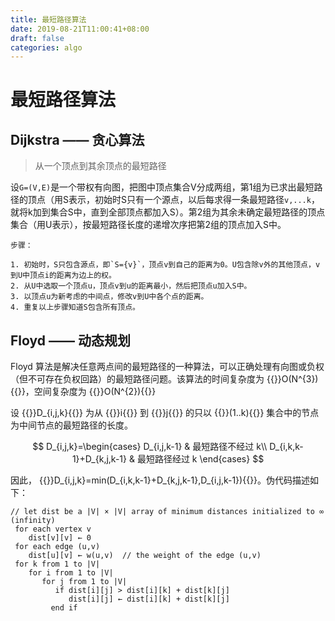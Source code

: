 ```yaml
---
title: 最短路径算法
date: 2019-08-21T11:00:41+08:00
draft: false
categories: algo
---
```


# 最短路径算法

## Dijkstra —— 贪心算法

> 从一个顶点到其余顶点的最短路径

设`G=(V,E)`是一个带权有向图，把图中顶点集合V分成两组，第1组为已求出最短路径的顶点（用S表示，初始时S只有一个源点，以后每求得一条最短路径`v,...k`，就将k加到集合S中，直到全部顶点都加入S）。第2组为其余未确定最短路径的顶点集合（用U表示），按最短路径长度的递增次序把第2组的顶点加入S中。

```
步骤：

1. 初始时，S只包含源点，即`S={v}`，顶点v到自己的距离为0。U包含除v外的其他顶点，v到U中顶点i的距离为边上的权。
2. 从U中选取一个顶点u，顶点v到u的距离最小，然后把顶点u加入S中。
3. 以顶点u为新考虑的中间点，修改v到U中各个点的距离。
4. 重复以上步骤知道S包含所有顶点。
```

## Floyd —— 动态规划

Floyd 算法是解决任意两点间的最短路径的一种算法，可以正确处理有向图或负权（但不可存在负权回路）的最短路径问题。该算法的时间复杂度为 {{<katex>}}O(N^{3}){{</katex>}}，空间复杂度为 {{<katex>}}O(N^{2}){{</katex>}}

设 {{<katex>}}D_{i,j,k}{{</katex>}} 为从 {{<katex>}}i{{</katex>}} 到 {{<katex>}}j{{</katex>}} 的只以 {{<katex>}}(1..k){{</katex>}} 集合中的节点为中间节点的最短路径的长度。

$$
D_{i,j,k}=\begin{cases}
D_{i,j,k-1} & 最短路径不经过 k\\
D_{i,k,k-1}+D_{k,j,k-1} & 最短路径经过 k
\end{cases}
$$

因此， {{<katex>}}D_{i,j,k}=min(D_{i,k,k-1}+D_{k,j,k-1},D_{i,j,k-1}){{</katex>}}。伪代码描述如下：

```
// let dist be a |V| × |V| array of minimum distances initialized to ∞ (infinity)
 for each vertex v
    dist[v][v] ← 0
 for each edge (u,v)
    dist[u][v] ← w(u,v)  // the weight of the edge (u,v)
 for k from 1 to |V|
    for i from 1 to |V|
       for j from 1 to |V|
          if dist[i][j] > dist[i][k] + dist[k][j]
             dist[i][j] ← dist[i][k] + dist[k][j]
         end if
```
